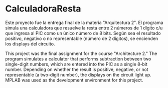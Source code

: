 # CalculadoraResta
Este proyecto fue la entrega final de la materia "Arquitectura 2". El programa simula una calculadora que resuelve la resta entre 2 números de 1 dígito c/u que ingresa al PIC como un único número de 8 bits.
Según sea el resultado positivo, negativo o no representable (número de 2 dígitos), se encienden los displays del circuito.

This project was the final assignment for the course "Architecture 2." The program simulates a calculator that performs subtraction between two single-digit numbers, which are entered into the PIC as a single 8-bit number.
Depending on whether the result is positive, negative, or not representable (a two-digit number), the displays on the circuit light up.
MPLAB was used as the development environment for this project.
